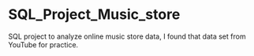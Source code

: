 # SQL_Project_Music_store
SQL project to analyze online music store data, I found that data set from YouTube for practice. 

